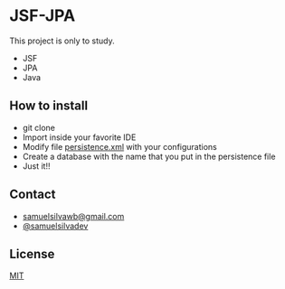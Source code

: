# JSF-JPA

This project is only to study.

- JSF
- JPA
- Java

## How to install

- git clone
- Import inside your favorite IDE
- Modify file [persistence.xml](https://github.com/samuelsilvadev/JSF-JPA/blob/master/src/main/java/META-INF/persistence.xml) with your configurations
- Create a database with the name that you put in the persistence file
- Just it!!

## Contact

- samuelsilvawb@gmail.com
- [@samuelsilvadev](https://twitter.com/samuelsilvadev)

## License

[MIT](https://github.com/samuelsilvadev/JSF-JPA/blob/master/LICENSE.md)
